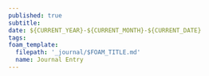 ```yaml
---
published: true
subtitle:
date: ${CURRENT_YEAR}-${CURRENT_MONTH}-${CURRENT_DATE}
tags:
foam_template:
  filepath: '_journal/$FOAM_TITLE.md'
  name: Journal Entry
---
```


# 